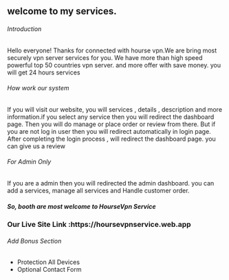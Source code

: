 <h2>welcome to my services.</h2>
<h6>Introduction</h6>
<p>Hello everyone! Thanks for connected with hourse vpn.We are bring most securely vpn server services for you. We have more than high speed powerful top 50 countries vpn server. and more offer with save money. you will get 24 hours services</p>
<h6>How work our system</h6>
<p>If you will visit our website, you will services , details , description and more information.if you select any service then you will redirect the dashboard page. Then you will do manage or place order or review from there. But if you are not log in user then you will redirect automatically in login page. After completing the login process , will redirect the dashboard page. you can give us a review</p>

<h6>For Admin Only</h6>
<p>If you are a admin then you will redirected the admin dashboard. you can add a services, manage all services and Handle customer order.</p>

<h5>So, booth are most welcome to HourseVpn Service</h5>

<h3>Our Live Site Link :https://hoursevpnservice.web.app</h3>

<h6>Add Bonus Section</h6>
<ul>
<li>Protection All Devices</li>
<li>Optional Contact Form</li>
</ul>